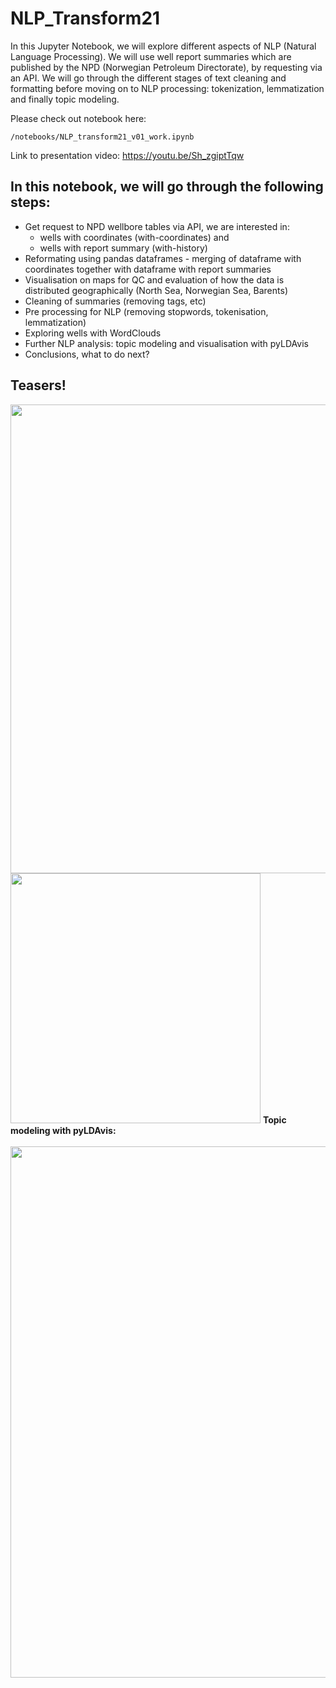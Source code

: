 # NLP_Transform21

In this Jupyter Notebook, we will explore different aspects of NLP (Natural Language Processing). We will use well report summaries which are published by the NPD (Norwegian Petroleum Directorate), by requesting via an API. We will go through the different stages of text cleaning and formatting before moving on to NLP processing: tokenization, lemmatization and finally topic modeling.</br>

Please check out notebook here:</br>
```
/notebooks/NLP_transform21_v01_work.ipynb
```
Link to presentation video: https://youtu.be/Sh_zgiptTqw

## In this notebook, we will go through the following steps:
- Get request to NPD wellbore tables via API, we are interested in:
  - wells with coordinates (with-coordinates) and 
  - wells with report summary (with-history)
- Reformating using pandas dataframes - merging of dataframe with coordinates together with dataframe with report summaries
- Visualisation on maps for QC and evaluation of how the data is distributed geographically (North Sea, Norwegian Sea, Barents)
- Cleaning of summaries (removing tags, etc)
- Pre processing for NLP (removing stopwords, tokenisation, lemmatization)
- Exploring wells with WordClouds
- Further NLP analysis: topic modeling and visualisation with pyLDAvis
- Conclusions, what to do next?

## Teasers!
<img src="https://user-images.githubusercontent.com/35219455/236476784-2c9b590a-b967-40c1-9ce2-57912d07eadf.jpg" width="750">
<br><img src="https://user-images.githubusercontent.com/35219455/236476971-51bbce04-2ac3-4bb0-9539-e731b6aac349.jpg" width="400">
<b>Topic modeling with pyLDAvis:</b><br>
<br>
<img src="https://user-images.githubusercontent.com/35219455/236477082-04736200-282a-41ea-8f25-b3ca0f36a478.jpg" width="850">
